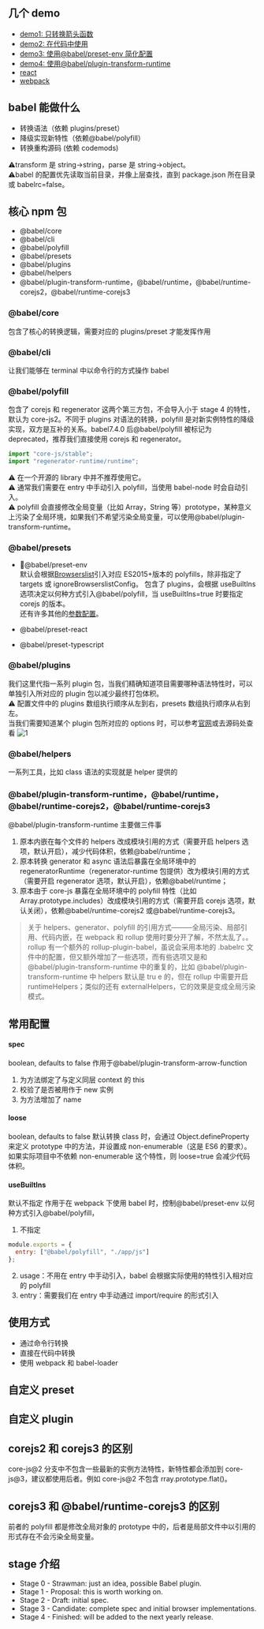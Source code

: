 ## 几个 demo

- [demo1: 只转换箭头函数](./src/demo1)
- [demo2: 在代码中使用](./src/demo2)
- [demo3: 使用@babel/preset-env 简化配置](./src/demo3)
- [demo4: 使用@babel/plugin-transform-runtime](./src/demo4)
- [react](./src/react)
- [webpack](./src/webpack)

## babel 能做什么

- 转换语法（依赖 plugins/preset）
- 降级实现新特性（依赖@babel/polyfill）
- 转换重构源码 (依赖 codemods)

⚠️transform 是 string->string，parse 是 string->object。  
⚠️babel 的配置优先读取当前目录，并像上层查找，直到 package.json 所在目录或 babelrc=false。

## 核心 npm 包

- @babel/core
- @babel/cli
- @babel/polyfill
- @babel/presets
- @babel/plugins
- @babel/helpers
- @babel/plugin-transform-runtime，@babel/runtime，@babel/runtime-corejs2，@babel/runtime-corejs3

### @babel/core

包含了核心的转换逻辑，需要对应的 plugins/preset 才能发挥作用

### @babel/cli

让我们能够在 terminal 中以命令行的方式操作 babel

### @babel/polyfill

包含了 corejs 和 regenerator 这两个第三方包，不会导入小于 stage 4 的特性，默认为 core-js2。不同于 plugins 对语法的转换，polyfill 是对新实例特性的降级实现，双方是互补的关系。babel7.4.0 后@babel/polyfill 被标记为 deprecated，推荐我们直接使用 corejs 和 regenerator。

```js
import "core-js/stable";
import "regenerator-runtime/runtime";
```

⚠️ 在一个开源的 library 中并不推荐使用它。  
⚠️ 通常我们需要在 entry 中手动引入 polyfill，当使用 babel-node 时会自动引入。  
⚠️ polyfill 会直接修改全局变量（比如 Array，String 等）prototype，某种意义上污染了全局环境，如果我们不希望污染全局变量，可以使用@babel/plugin-transform-runtime。

### @babel/presets

- 🌟@babel/preset-env  
  默认会根据[Browserslist](https://github.com/browserslist/browserslist#queries)引入对应 ES2015+版本的 polyfills，除非指定了 targets 或 ignoreBrowserslistConfig。
  包含了 plugins，会根据 useBuiltIns 选项决定以何种方式引入@babel/polyfill，当 useBuiltIns=true 时要指定 corejs 的版本。  
  还有许多其他的[参数配置](https://babeljs.io/docs/en/babel-preset-env#targets)。

- @babel/preset-react
- @babel/preset-typescript

### @babel/plugins

我们这里代指一系列 plugin 包，当我们精确知道项目需要哪种语法特性时，可以单独引入所对应的 plugin 包以减少最终打包体积。  
⚠️ 配置文件中的 plugins 数组执行顺序从左到右，presets 数组执行顺序从右到左。  
当我们需要知道某个 plugin 包所对应的 options 时，可以参考[官网](https://babeljs.io/docs/en/options)或去源码处查看
![1](./assets/1.jpg)

### @babel/helpers

一系列工具，比如 class 语法的实现就是 helper 提供的

### @babel/plugin-transform-runtime，@babel/runtime，@babel/runtime-corejs2，@babel/runtime-corejs3

@babel/plugin-transform-runtime 主要做三件事

1. 原本内嵌在每个文件的 helpers 改成模块引用的方式（需要开启 helpers 选项，默认开启），减少代码体积，依赖@babel/runtime；
2. 原本转换 generator 和 async 语法后暴露在全局环境中的 regeneratorRuntime（regenerator-runtime 包提供）改为模块引用的方式（需要开启 regenerator 选项，默认开启），依赖@babel/runtime；
3. 原本由于 core-js 暴露在全局环境中的 polyfill 特性（比如 Array.prototype.includes）改成模块引用的方式（需要开启 corejs 选项，默认关闭），依赖@babel/runtime-corejs2 或@babel/runtime-corejs3。

> 关于 helpers、generator、polyfill 的引用方式———全局污染、局部引用、代码内嵌，在 webpack 和 rollup 使用时要分开了解，不然太乱了。。rollup 有一个额外的 rollup-plugin-babel，虽说会采用本地的 .babelrc 文件中的配置，但又额外增加了一些选项，而有些选项又是和 @babel/plugin-transform-runtime 中的重复的，比如 @babel/plugin-transform-runtime 中 helpers 默认是 tru e 的，但在 rollup 中需要开启 runtimeHelpers；类似的还有 externalHelpers，它的效果是变成全局污染模式。

## 常用配置

#### spec

boolean, defaults to false
作用于@babel/plugin-transform-arrow-function

1. 为方法绑定了与定义同层 context 的 this
2. 校验了是否被用作于 new 实例
3. 为方法增加了 name

#### loose

boolean, defaults to false
默认转换 class 时，会通过 Object.defineProperty 来定义 prototype 中的方法，并设置成 non-enumerable（这是 ES6 的要求）。如果实际项目中不依赖 non-enumerable 这个特性，则 loose=true 会减少代码体积。

#### useBuiltIns

默认不指定
作用于在 webpack 下使用 babel 时，控制@babel/preset-env 以何种方式引入@babel/polyfill，

1. 不指定

```js
module.exports = {
  entry: ["@babel/polyfill", "./app/js"]
};
```

2. usage：不用在 entry 中手动引入，babel 会根据实际使用的特性引入相对应的 polyfill
3. entry：需要我们在 entry 中手动通过 import/require 的形式引入

## 使用方式

- 通过命令行转换
- 直接在代码中转换
- 使用 webpack 和 babel-loader

## 自定义 preset

## 自定义 plugin

## corejs2 和 corejs3 的区别

core-js@2 分支中不包含一些最新的实例方法特性，新特性都会添加到 core-js@3，建议都使用后者。例如 core-js@2 不包含 rray.prototype.flat()。

## corejs3 和 @babel/runtime-corejs3 的区别

前者的 polyfill 都是修改全局对象的 prototype 中的，后者是局部文件中以引用的形式存在不会污染全局变量。

## stage 介绍

- Stage 0 - Strawman: just an idea, possible Babel plugin.
- Stage 1 - Proposal: this is worth working on.
- Stage 2 - Draft: initial spec.
- Stage 3 - Candidate: complete spec and initial browser implementations.
- Stage 4 - Finished: will be added to the next yearly release.
